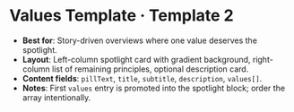 # Values Template · Template 2

- **Best for**: Story-driven overviews where one value deserves the spotlight.
- **Layout**: Left-column spotlight card with gradient background, right-column list of remaining principles, optional description card.
- **Content fields**: `pillText`, `title`, `subtitle`, `description`, `values[]`.
- **Notes**: First `values` entry is promoted into the spotlight block; order the array intentionally.
